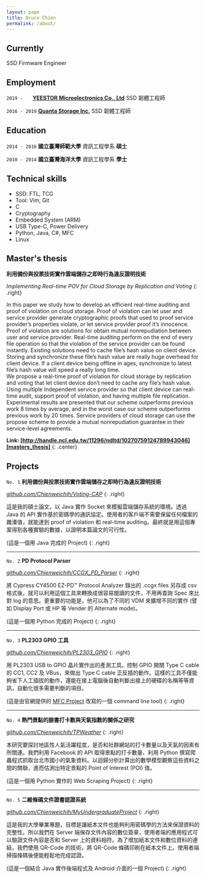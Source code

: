 ```yaml
---
layout: page
title: Bruce Chien
permalink: /about/
---
```

## Currently

SSD Firmware Engineer

## Employment

`2019 -   `
__[YEESTOR Microelectronics Co., Ltd][yeestor]__ SSD 韌體工程師

`2016 - 2019` 
__[Quanta Storage Inc.][qsitw]__ SSD 韌體工程師

## Education

`2014 - 2016`
__國立臺灣師範大學__ 資訊工程學系 __碩士__

`2010 - 2014`
__國立臺灣海洋大學__ 資訊工程學系 __學士__

## Technical skills

* SSD: FTL, TCG
* Tool: Vim, Git
* C
* Cryptography
* Embedded System (ARM)
* USB Type-C, Power Delivery
* Python, Java, C#, MFC
* Linux

## Master's thesis

__利用備份與投票技術實作雲端儲存之即時行為違反證明技術__

*Implementing Real-time POV for Cloud Storage by Replication and Voting*
{: .right}

In this paper we study how to develop an efficient real-time auditing and proof of violation on cloud storage. Proof of violation can let user and service provider generate cryptographic proofs that used to proof service provider’s properties violate, or let service provider proof it’s innocence. Proof of violation are solutions for obtain mutual nonrepudiation between user and service provider. Real-time auditing perform on the end of every file operation so that the violation of the service provider can be found instantly. Existing solutions need to cache file’s hash value on client device. Storing and synchronize these file’s hash value are really huge overhead for client device. If a client device being offline in ages, synchronize to latest file’s hash value will speed a really long time.  
We propose a real-time proof of violation for cloud storage by replication and voting that let client device don’t need to cache any file’s hash value. Using multiple Independent service provider so that client device can real-time audit, support proof of violation, and having multiple file replication. Experimental results are presented that our scheme outperforms previous work 8 times by average, and in the worst case our scheme outperforms previous work by 20 times. Service providers of cloud storage can use the propose scheme to provide a mutual nonrepudiation guarantee in their service-level agreements.

__Link: [http://handle.ncl.edu.tw/11296/ndltd/10270759124789943046][masters_thesis]__
{: .center}

## Projects

`No. 1`
__利用備份與投票技術實作雲端儲存之即時行為違反證明技術__

[_github.com/Chienweichih/Voting-CAP_][Voting-CAP]
{: .right}

這是我的碩士論文，以 Java 實作 Socket 來模擬雲端儲存系統的環境。透過 Java 的 API 實作基於密碼學的通訊協定。使用者的客戶端不需要保留任何檔案的雜湊值，就能達到 proof of violation 和 real-time auditing。最終就是用這個專案得到各種實驗的數據，以證明本篇論文的可行性。

(這是一個用 Java 完成的 Project)
{: .right}

---

`No. 2`
__PD Protocol Parser__

[_github.com/Chienweichih/CCGX_PD_Parser_][PD_PARSER]
{: .right}

將 Cypress CY4500 EZ-PD™ Protocol Analyzer 錄出的 .ccgx files 另存成 csv 格式後，就可以利用這個工具來轉換成很容易閱讀的文件，不用再查詢 Spec 來比對 log 的意思。更重要的功能是，他可以為了不同的 VDM 來擴增不同的實作 (譬如 Display Port 或 HP 等 Vender 的 Alternate mode)。

(這是一個用 Python 完成的 Project)
{: .right}

---

`No. 3`
__PL2303 GPIO 工具__

[_github.com/Chienweichih/PL2303_GPIO_][PL2303_GPIO]
{: .right}

用 PL2303 USB to GPIO 晶片實作出的產測工具。控制 GPIO 開關 Type C cable 的 CC1, CC2 及 VBus，來做出 Type C cable 正反插的動作。這樣的工具不僅能夠省下人工插拔的動作，還能在接上電腦後自動判斷出接上的硬碟的名稱等等資訊，自動化很多需要判斷的項目。

(這是由官網提供的 [MFC Project][oneping] 改寫的一個 command line tool)
{: .right}

---

`No. 4`
__熱門景點的臉書打卡數與天氣指數的關係之研究__

[_github.com/Chienweichih/TPWeather_][TPWeather]
{: .right}

本研究要探討地區性人氣活躍程度，是否和社群網站的打卡數量以及天氣的因素有所關連。我們利用 Facebook 的 API 取得景點的打卡數量、利用 Python 撰寫爬蟲程式抓取台北市國小的氣象資料。以迴歸分析計算出的數學模型觀察這些資料之間的關聯，進而估測出特定景點的 Point of Interest (POI) 值。

(這是一個用 Python 實作的 Web Scraping Project)
{: .right}

---

`No. 5`
__二維條碼文件證書認證系統__

[_github.com/Chienweichih/MyUndergraduateProject_][MyUndergraduateProject]
{: .right}

這是我的大學畢業專題，目標是讓紙本文件也能夠利用密碼學的方法來保證資料的完整性。所以我們在 Server 端保存文件內容的數位簽章，使用者端的應用程式可以驗證文件內容是否和 Server 上的資料相符。為了增加紙本文件和數位資料的連結，我們使用 QR-Code 的技術，將 QR-Code 條碼印刷在紙本文件上。使用者端掃描條碼後便能輕鬆地完成認證。

(這是一個結合 Java 實作後端程式及 Android 介面的一個 Project)
{: .right}

[yeestor]: http://www.yeestor.com/
[qsitw]: http://www.qsitw.com/page/tw/index.html
[masters_thesis]: http://handle.ncl.edu.tw/11296/ndltd/10270759124789943046
[Voting-CAP]: https://github.com/Chienweichih/Voting-CAP
[PD_PARSER]: https://github.com/Chienweichih/CCGX_PD_Parser
[PL2303_GPIO]: https://github.com/Chienweichih/PL2303_GPIO
[oneping]: http://www.oneping.com.tw/fileDownload.htm
[TPWeather]: https://github.com/Chienweichih/TPWeather
[MyUndergraduateProject]: https://github.com/Chienweichih/MyUndergraduateProject
